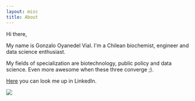 ```yaml
---
layout: misc
title: About
---
```


Hi there,

My name is Gonzalo Oyanedel Vial. I'm a Chilean biochemist, engineer and data science enthusiast.

My fields of specialization are biotechnology, public policy and data science. Even more awesome when these three converge ;).

[Here](https://www.linkedin.com/in/gonzalo-oyanedel-vial/) you can look me up in LinkedIn.

<img src="{{ site.github.url }}/assets/img/yop.jpg">

